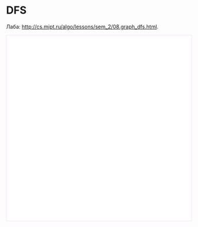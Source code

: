 # DFS

Лаба: http://cs.mipt.ru/algo/lessons/sem_2/08.graph_dfs.html.

<p align="center">
   <a href="https://media.giphy.com/media/v1.Y2lkPTc5MGI3NjExaXdqb3kwdXFicWc1YXlybmllMXN6OGVvNTk1ajNpaTZ4Y3l6dXozeiZlcD12MV9pbnRlcm5hbF9naWZfYnlfaWQmY3Q9Zw/SjGxbUxyKxTh0kPsXr/giphy.gif">
     <img src="./images/gif/ezhik_50_with_background_and_pause.gif" alt="Ezh looking for apple in DFS style" title="Ezh + Apple = DFS" />
   </a>
</p>
